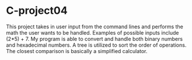# C-project04
This project takes in user input from the command lines and performs the math the user wants to be handled. Examples of possible inputs include (2*5) + 7. My program is able to convert and handle both binary numbers and hexadecimal numbers. A tree is utilized to sort the order of operations. The closest comparison is basically a simplified calculator.
